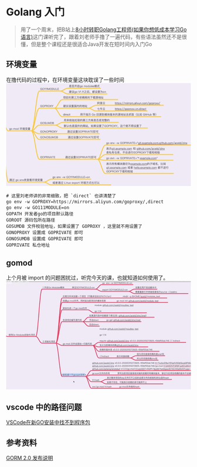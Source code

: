 # Golang 入门
> 用了一个周末，把B站上[8小时转职Golang工程师(如果你想低成本学习Go语言)](https://www.bilibili.com/video/BV1gf4y1r79E?p=1)这门课听完了，跟着刘老师手撸了一遍代码，有些语法虽然还不是很懂，但是整个课程还是很适合Java开发在短时间内入门Go

## 环境变量
在撸代码的过程中，在环境变量这块耽误了一些时间
![](docs/gomod_env.png)
```
# 这里刘老师讲的非常细致，把 `direct` 也讲清楚了
go env -w GOPROXY=https://mirrors.aliyun.com/goproxy/,direct
go env -w GO111MODULE=on
GOPATH 开发者go的项目默认路径
GOROOT 源码包所在路径
GOSUMDB 文件校验地址，如果设置了 GOPROXY ，这里就不用设置了
GONOPROXY 设置成 GOPRIVATE 即可
GONOSUMDB 设置成 GOPRIVATE 即可
GOPRIVATE 私仓地址
```

## gomod
上个月被 import 的问题困扰过，听完今天的课，也就知道如何使用了。
![](docs/gomod_init.png)


## vscode 中的路径问题
[VSCode在新GO安装中找不到程序包](https://www.5axxw.com/questions/content/lz8ywq)

## 参考资料
[GORM 2.0 发布说明](https://gorm.io/zh_CN/docs/v2_release_note.html)